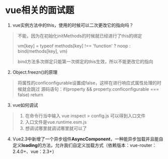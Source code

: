 # vue相关的面试题

1. vue实例方法中的this，使用的时候可以二次更改它的指向吗？ 

> 不能，因为在初始化initMethods的时候就已经进行了this的绑定
> 
> vm[key] = typeof methods[key] !== 'function' ? noop : bind(methods[key], vm)
> 
> bind方法多次绑定只能第一次绑定的this生效，所以不能更改它的指向

2. Object.freezn()的原理

> 将属性的conficonfigurable设置成false，这样在进行响应式属性处理的时候就会跳过
> 源码语句：if(property && property.conficonfigurable === false) return

3. vue如何调试

> 1. 在命令行当中输入 vue inspect > config.js 可以得到入口文件 
> 2. 入口文件是vue.runtime.esm.js
> 3. 想调试哪里就调试哪里就可以了

4. Vue2.3中新增了一个异步组件**AsyncComponent**，一种能异步加载并且能自定义**loading**的方法，允许我们自定义加载方式（依赖版本：vue-router：2.4.0+、vue：2.3+）